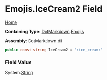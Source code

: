 # Emojis\.IceCream2 Field

[Home](../../../README.md)

**Containing Type**: [DotMarkdown](../../README.md)\.[Emojis](../README.md)

**Assembly**: DotMarkdown\.dll

```csharp
public const string IceCream2 = ":ice_cream:"
```

### Field Value

System\.[String](https://docs.microsoft.com/en-us/dotnet/api/system.string)